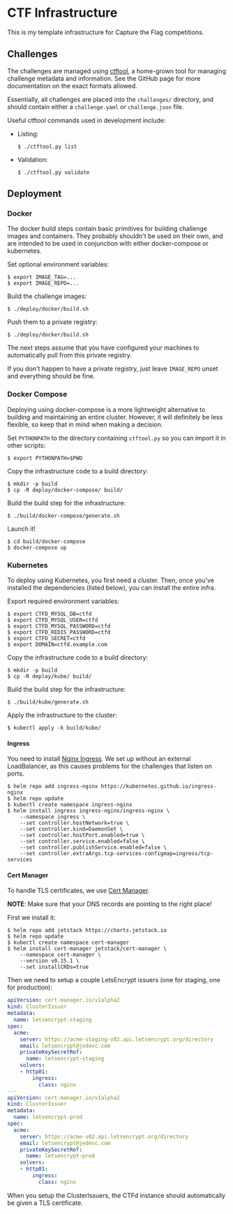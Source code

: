 # CTF Infrastructure

This is my template infrastructure for Capture the Flag competitions.

## Challenges

The challenges are managed using [ctftool](https://github.com/jedevc/mini-ctf-tool/),
a home-grown tool for managing challenge metadata and information. See the
GitHub page for more documentation on the exact formats allowed.

Essentially, all challenges are placed into the `challenges/` directory, and
should contain either a `challenge.yaml` or `challenge.json` file.

Useful ctftool commands used in development include:

- Listing:
  ```
  $ ./ctftool.py list
  ```
- Validation:
  ```
  $ ./ctftool.py validate
  ```

## Deployment

### Docker

The docker build steps contain basic primitives for building challenge images
and containers. They probably shouldn't be used on their own, and are
intended to be used in conjunction with either docker-compose or kubernetes.

Set optional environment variables:

    $ export IMAGE_TAG=...
    $ export IMAGE_REPO=...

Build the challenge images:

    $ ./deploy/docker/build.sh

Push them to a private registry:

    $ ./deploy/docker/build.sh

The next steps assume that you have configured your machines to automatically
pull from this private registry.

If you don't happen to have a private registry, just leave `IMAGE_REPO`
unset and everything should be fine.

### Docker Compose

Deploying using docker-compose is a more lightweight alternative to building
and maintaining an entire cluster. However, it will definitely be less
flexible, so keep that in mind when making a decision.

Set `PYTHONPATH` to the directory containing `ctftool.py` so you can import
it in other scripts:

    $ export PYTHONPATH=$PWD

Copy the infrastructure code to a build directory:

    $ mkdir -p build
    $ cp -R deploy/docker-compose/ build/

Build the build step for the infrastructure:

    $ ./build/docker-compose/generate.sh

Launch it!

    $ cd build/docker-compose
    $ docker-compose up

### Kubernetes

To deploy using Kubernetes, you first need a cluster. Then, once you've
installed the dependencies (listed below), you can install the entire infra.

Export required environment variables:

    $ export CTFD_MYSQL_DB=ctfd
    $ export CTFD_MYSQL_USER=ctfd
    $ export CTFD_MYSQL_PASSWORD=ctfd
    $ export CTFD_REDIS_PASSWORD=ctfd
    $ export CTFD_SECRET=ctfd
    $ export DOMAIN=ctfd.example.com

Copy the infrastructure code to a build directory:

    $ mkdir -p build
    $ cp -R deploy/kube/ build/

Build the build step for the infrastructure:

    $ ./build/kube/generate.sh

Apply the infrastructure to the cluster:
  
    $ kubectl apply -k build/kube/

#### Ingress

You need to install [Nginx Ingress](https://kubernetes.github.io/ingress-nginx/).
We set up without an external LoadBalancer, as this causes problems for the
challenges that listen on ports.

    $ helm repo add ingress-nginx https://kubernetes.github.io/ingress-nginx
    $ helm repo update
    $ kubectl create namespace ingress-nginx
    $ helm install ingress ingress-nginx/ingress-nginx \
        --namespace ingress \
        --set controller.hostNetwork=true \
        --set controller.kind=DaemonSet \
        --set controller.hostPort.enabled=true \
        --set controller.service.enabled=false \
        --set controller.publishService.enabled=false \
        --set controller.extraArgs.tcp-services-configmap=ingress/tcp-services

#### Cert Manager

To handle TLS certificates, we use [Cert Manager](https://cert-manager.io).

**NOTE**: Make sure that your DNS records are pointing to the right place!

First we install it:

    $ helm repo add jetstack https://charts.jetstack.io
    $ helm repo update
    $ kubectl create namespace cert-manager
    $ helm install cert-manager jetstack/cert-manager \
        --namespace cert-manager \
        --version v0.15.1 \
        --set installCRDs=true

Then we need to setup a couple LetsEncrypt issuers (one for staging, one for
production):

```yaml
apiVersion: cert-manager.io/v1alpha2
kind: ClusterIssuer
metadata:
  name: letsencrypt-staging
spec:
  acme:
    server: https://acme-staging-v02.api.letsencrypt.org/directory
    email: letsencrypt@jedevc.com
    privateKeySecretRef:
      name: letsencrypt-staging
    solvers:
    - http01:
        ingress:
          class: nginx
---
apiVersion: cert-manager.io/v1alpha2
kind: ClusterIssuer
metadata:
  name: letsencrypt-prod
spec:
  acme:
    server: https://acme-v02.api.letsencrypt.org/directory
    email: letsencrypt@jedevc.com
    privateKeySecretRef:
      name: letsencrypt-prod
    solvers:
    - http01:
        ingress:
          class: nginx
```

When you setup the ClusterIssuers, the CTFd instance should automatically be
given a TLS certificate.
